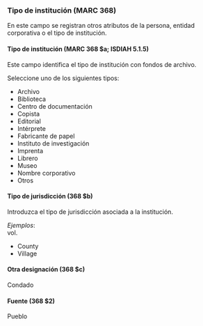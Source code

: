 ### Tipo de institución (MARC 368)

En este campo se registran otros atributos de la persona, entidad corporativa o el tipo de institución.

#### Tipo de institución (MARC 368 $a; ISDIAH 5.1.5)

Este campo identifica el tipo de institución con fondos de archivo.

Seleccione uno de los siguientes tipos:

- Archivo
- Biblioteca
- Centro de documentación
- Copista
- Editorial
- Intérprete
- Fabricante de papel
- Instituto de investigación
- Imprenta
- Librero
- Museo
- Nombre corporativo
- Otros

#### Tipo de jurisdicción (368 $b)

Introduzca el tipo de jurisdicción asociada a la institución.

_Ejemplos_:  
vol.

- County
- Village

#### Otra designación (368 $c)

Condado

#### Fuente (368 $2)

Pueblo
